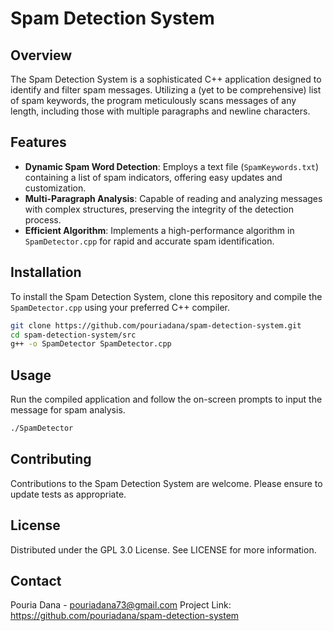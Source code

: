 # Spam Detection System

## Overview
The Spam Detection System is a sophisticated C++ application designed to identify and filter spam messages. Utilizing a (yet to be comprehensive) list of spam keywords, the program meticulously scans messages of any length, including those with multiple paragraphs and newline characters.

## Features
- **Dynamic Spam Word Detection**: Employs a text file (`SpamKeywords.txt`) containing a list of spam indicators, offering easy updates and customization.
- **Multi-Paragraph Analysis**: Capable of reading and analyzing messages with complex structures, preserving the integrity of the detection process.
- **Efficient Algorithm**: Implements a high-performance algorithm in `SpamDetector.cpp` for rapid and accurate spam identification.

## Installation
To install the Spam Detection System, clone this repository and compile the `SpamDetector.cpp` using your preferred C++ compiler.

```bash
git clone https://github.com/pouriadana/spam-detection-system.git
cd spam-detection-system/src
g++ -o SpamDetector SpamDetector.cpp
```

## Usage
Run the compiled application and follow the on-screen prompts to input the message for spam analysis.
```bash
./SpamDetector
```

## Contributing
Contributions to the Spam Detection System are welcome. Please ensure to update tests as appropriate.

## License
Distributed under the GPL 3.0 License. See LICENSE for more information.

## Contact
Pouria Dana - pouriadana73@gmail.com Project Link: https://github.com/pouriadana/spam-detection-system
